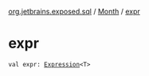 [org.jetbrains.exposed.sql](../index.md) / [Month](index.md) / [expr](.)

# expr

`val expr: `[`Expression`](../-expression/index.md)`<T>`